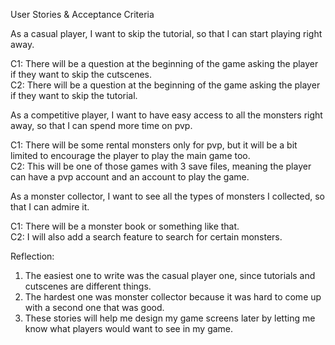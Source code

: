 User Stories & Acceptance Criteria

As a casual player, I want to skip the tutorial, so that I can start playing right away.

C1: There will be a question at the beginning of the game asking the player if they want to skip the cutscenes.  
C2: There will be a question at the beginning of the game asking the player if they want to skip the tutorial.

As a competitive player, I want to have easy access to all the monsters right away, so that I can spend more time on pvp.

C1: There will be some rental monsters only for pvp, but it will be a bit limited to encourage the player to play the main game too.  
C2: This will be one of those games with 3 save files, meaning the player can have a pvp account and an account to play the game.

As a monster collector, I want to see all the types of monsters I collected, so that I can admire it.

C1: There will be a monster book or something like that.  
C2: I will also add a search feature to search for certain monsters.

Reflection:

1. The easiest one to write was the casual player one, since tutorials and cutscenes are different things.  
2. The hardest one was monster collector because it was hard to come up with a second one that was good.  
3. These stories will help me design my game screens later by letting me know what players would want to see in my game.
